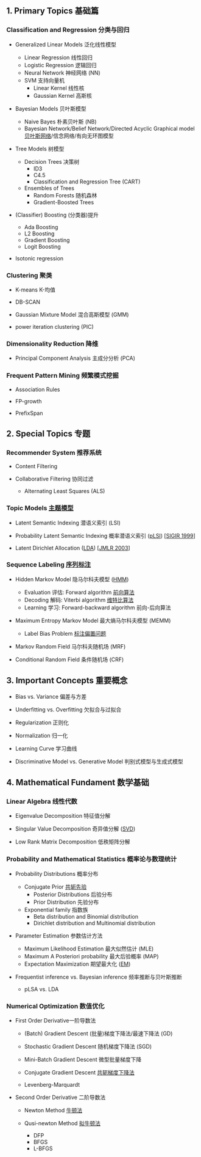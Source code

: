 ## 1. Primary Topics 基础篇

### Classification and Regression 分类与回归

* Generalized Linear Models 泛化线性模型
    + Linear Regression 线性回归
    + Logistic Regression 逻辑回归
    + Neural Network 神经网络 (NN)
    + SVM 支持向量机
        - Linear Kernel 线性核
        - Gaussian Kernel 高斯核



* Bayesian Models 贝叶斯模型
    + Naive Bayes 朴素贝叶斯 (NB)
    + Bayesian Network/Belief Network/Directed Acyclic Graphical model [贝叶斯网络](http://blog.csdn.net/v_july_v/article/details/40984699#t6)/信念网络/有向无环图模型

* Tree Models 树模型
    + Decision Trees 决策树
        - ID3
        - C4.5
        - Classification and Regression Tree (CART)
    + Ensembles of Trees 
        - Random Forests 随机森林
        - Gradient-Boosted Trees

* (Classifier) Boosting (分类器)提升
    + Ada Boosting
    + L2 Boosting
    + Gradient Boosting
    + Logit Boosting

* Isotonic regression

### Clustering 聚类

* K-means K-均值

* DB-SCAN

* Gaussian Mixture Model 混合高斯模型 (GMM)

* power iteration clustering (PIC)

### Dimensionality Reduction 降维

* Principal Component Analysis 主成分分析 (PCA)

### Frequent Pattern Mining 频繁模式挖掘

* Association Rules

* FP-growth

* PrefixSpan



## 2. Special Topics 专题

### Recommender System 推荐系统
* Content Filtering 

* Collaborative Filtering 协同过滤
    + Alternating Least Squares (ALS)

### Topic Models [主题模型](http://blog.csdn.net/hxxiaopei/article/details/7617838)
* Latent Semantic Indexing 潜语义索引 (LSI)

* Probability Latent Semantic Indexing 概率潜语义索引 ([pLSI](http://www.52nlp.cn/%E6%A6%82%E7%8E%87%E8%AF%AD%E8%A8%80%E6%A8%A1%E5%9E%8B%E5%8F%8A%E5%85%B6%E5%8F%98%E5%BD%A2%E7%B3%BB%E5%88%971-plsa%E5%8F%8Aem%E7%AE%97%E6%B3%95)) [[SIGIR 1999](http://dl.acm.org/citation.cfm?id=312649)]

* Latent Dirichlet Allocation ([LDA](http://blog.csdn.net/v_july_v/article/details/41209515)) [[JMLR 2003](http://dl.acm.org/citation.cfm?id=944919.944937)]

### Sequence Labeling [序列标注](http://blog.csdn.net/caohao2008/article/details/4242308) 

* Hidden Markov Model 隐马尔科夫模型 ([HMM](http://www.52nlp.cn/hmm-learn-best-practices-one-introduction))
    + Evaluation 评估: Forward algorithm [前向算法](http://www.cnblogs.com/tornadomeet/archive/2012/03/24/2415583.html)
    + Decoding 解码: Viterbi algorithm [维特比算法](http://www.cnblogs.com/tornadomeet/archive/2012/03/24/2415889.htm)
    + Learning 学习: Forward-backward algorithm 前向-后向算法
    
* Maximum Entropy Markov Model 最大熵马尔科夫模型 (MEMM)
    + Label Bias Problem [标注偏置问题](http://blog.csdn.net/zhoubl668/article/details/7787690)

* Markov Random Field 马尔科夫随机场 (MRF)

* Conditional Random Field 条件随机场 (CRF)

## 3. Important Concepts 重要概念

* Bias vs. Variance 偏差与方差

* Underfitting vs. Overfitting 欠拟合与过拟合

* Regularization 正则化

* Normalization 归一化

* Learning Curve 学习曲线

* Discriminative Model vs. Generative Model 判别式模型与生成式模型


## 4. Mathematical Fundament 数学基础

### Linear Algebra 线性代数

* Eigenvalue Decomposition 特征值分解

* Singular Value Decomposition 奇异值分解 ([SVD](http://www.cnblogs.com/LeftNotEasy/archive/2011/01/19/svd-and-applications.html))

* Low Rank Matrix Decomposition 低秩矩阵分解

### Probability and Mathematical Statistics 概率论与数理统计

* Probability Distributions 概率分布
    + Conjugate Prior [共轭先验](http://blog.csdn.net/xianlingmao/article/details/7340099)
        - Posterior Distributions 后验分布 
        - Prior Distribution 先验分布
    + Exponential family 指数族
        - Beta distribution and Binomial distribution
        - Dirichlet distribution and Multinomial distribution

* Parameter Estimation 参数估计方法
    + Maximum Likelihood Estimation 最大似然估计 (MLE)
    + Maximum A Posteriori probability 最大后验概率 (MAP)
    + Expectation Maximization 期望最大化 ([EM](http://blog.csdn.net/zouxy09/article/details/8537620))
    
* Frequentist inference vs. Bayesian inference 频率推断与贝叶斯推断
    + pLSA vs. LDA

### Numerical Optimization 数值优化

+ First Order Derivative一阶导数法
    * (Batch) Gradient Descent (批量)梯度下降法/最速下降法 (GD)

    * Stochastic Gradient Descent 随机梯度下降法 (SGD)

    * Mini-Batch Gradient Descent 微型批量梯度下降

    * Conjugate Gradient Descent [共轭梯度下降法](http://www.cnblogs.com/daniel-D/p/3377840.html)
    
    * Levenberg-Marquardt 

+ Second Order Derivative 二阶导数法
    * Newton Method [牛顿法](http://blog.csdn.net/dsbatigol/article/details/12448627)

    * Qusi-newton Method [拟牛顿法](http://blog.csdn.net/itplus/article/details/21896453)
        + DFP
        + BFGS
        + L-BFGS




